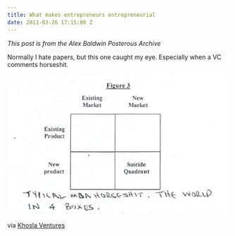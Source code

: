 ```yaml
---
title: What makes entrepreneurs entrepreneurial
date: 2011-03-26 17:15:00 Z
---
```


_This post is from the Alex Baldwin Posterous Archive_

Normally I hate papers, but this one caught my eye. Especially when a VC comments horseshit.

![Typical MBA horseshit](/images/khosla-cube.png)

via [Khosla Ventures](https://www.khoslaventures.com/presentations/What_makes_entrepreneurs_entrepreneurial.pdf)
